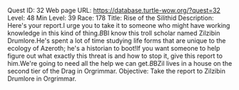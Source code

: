 Quest ID: 32
Web page URL: https://database.turtle-wow.org/?quest=32
Level: 48
Min Level: 39
Race: 178
Title: Rise of the Silithid
Description: Here's your report.I urge you to take it to someone who might have working knowledge in this kind of thing.$B$BI know this troll scholar named Zilzibin Drumlore.He's spent a lot of time studying life forms that are unique to the ecology of Azeroth; he's a historian to boot!If you want someone to help figure out what exactly this threat is and how to stop it, give this report to him.We're going to need all the help we can get.$B$BZil lives in a house on the second tier of the Drag in Orgrimmar.
Objective: Take the report to Zilzibin Drumlore in Orgrimmar.
